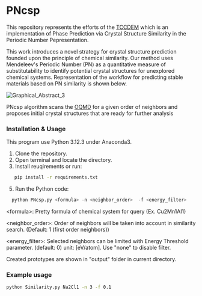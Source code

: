 # PNcsp

This repository represents the efforts of the [TCCDEM](https://github.com/tccdem/) which is an implementation of Phase Prediction via Crystal Structure Similarity in the Periodic Number Pepresentation. 

This work introduces a novel strategy for crystal structure prediction founded upon the principle of chemical similarity.  Our method uses Mendeleev's Periodic Number (PN) as a quantitative measure of substitutability to identify potential crystal structures for unexplored chemical systems. Representation of the workflow for predicting stable materials based on PN similarity is shown below. 

![Graphical_Abstract_3](https://github.com/user-attachments/assets/cf590168-ab66-4dc7-8954-de794dfbf780)

PNcsp algorithm scans the [OQMD](https://www.oqmd.org/) for a given order of neighbors and proposes initial crystal structures that are ready for further analysis

### Installation & Usage
This program use Python 3.12.3 under Anaconda3. 

1) Clone the repository.
2) Open terminal and locate the directory.
3) Install reuqirements or run:
```bash
   pip install -r requirements.txt
```
5) Run the Python code:
```bash
  python PNcsp.py <formula> -n <neighbor_order>  -f <energy_filter>
```
\<formula\>: Pretty formula of chemical system for query (Ex. Cu2Mn1Al1)

\<neighbor_order\>: Order of neighbors will be taken into account in similarity search. (Default: 1 (first order neighbors))

\<energy_filter\>: Selected neighbors can be limited with Energy Threshold parameter. (default: 0) unit: [eV/atom]. Use "none" to disable filter.

Created prototypes are shown in "output" folder in current directory.

### Example usage
```bash
python Similarity.py Na2Cl1 -n 3 -f 0.1
```
